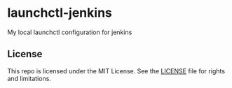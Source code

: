 # launchctl-jenkins

My local launchctl configuration for jenkins

## License

This repo is licensed under the MIT License. See the [LICENSE](LICENSE.md) file for rights and limitations.
